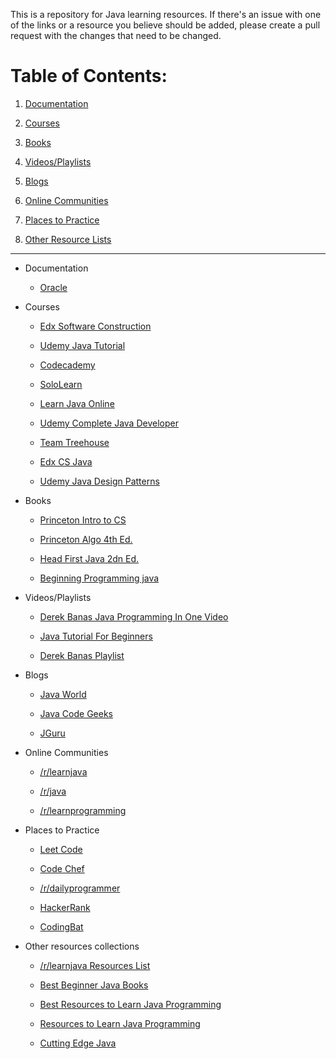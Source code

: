 This is a repository for Java learning resources. If there's an issue with one of the links or a resource you believe should be added, please create a pull request with the changes that need to be changed.

<h1>Table of Contents:</h1>

1.  [Documentation](#doc)

2.  [Courses](#courses)

3.  [Books](#books)

4.  [Videos/Playlists](#videos)

5.  [Blogs](#blogs)

6.  [Online Communities](#communities)

7.  [Places to Practice](#practice)

8.  [Other Resource Lists](#other)

<hr>

-   <p id="doc">Documentation</p>

    -   [Oracle](http://docs.oracle.com/javase/tutorial/)

-   <p id="courses">Courses</p>

    -   [Edx Software Construction](https://www.edx.org/course/software-construction-java-mitx-6-005-1x)

    -   [Udemy Java Tutorial](https://www.udemy.com/java-tutorial/)

    -   [Codecademy](https://www.codecademy.com/learn/learn-java)

    -   [SoloLearn](https://www.sololearn.com/Course/Java/)

    -   [Learn Java Online](http://www.learnjavaonline.org/)

    -   [Udemy Complete Java Developer](https://www.udemy.com/java-the-complete-java-developer-course/?utm_term=_._pl__._pd__._ti_kwd-36032857187_._kw_%2Bjava%20%2Bcourse_._&k_clickid=9c192bae-e4ff-42a7-aadd-5a1fd42ef179_408_GOOGLE_NEW-AW-PROS-TECH-Dev-Java-3-EN-ENG_._ci_533682_._sl_ENG_._vi_TECH_._sd__._la_EN_.__course_%2Bjava%20%2Bcourse_b_185314906227_c&utm_medium=udemyads&utm_content=_._ag_course_._ad_185314906227_._de_c_._dm__._lo_9002250_._&utm_source=adwords&gclid=CjwKEAjw6e_IBRDvorfv2Ku79jMSJAAuiv9Y1PWOkjDg-xC1wQEpNp5547iVxhfhDKMQs176p452CRoCdfvw_wcB&matchtype=b&utm_campaign=NEW-AW-PROS-TECH-Dev-Java-3-EN-ENG_._ci_533682_._sl_ENG_._vi_TECH_._sd__._la_EN_._)

    -   [Team Treehouse](https://teamtreehouse.com/library/topic:java)

    -   [Edx CS Java](https://www.edx.org/course/subject/computer-science/java)

    -   [Udemy Java Design Patterns](https://www.udemy.com/java-design-patterns-tutorial/)

-   <p id="books">Books</p>

    -   [Princeton Intro to CS](http://introcs.cs.princeton.edu/java/home/)

    -   [Princeton Algo 4th Ed.](http://algs4.cs.princeton.edu/home/)

    -   [Head First Java 2dn Ed.](https://www.amazon.com/Head-First-Java-2nd-Edition/dp/0596009208/)

    -   [Beginning Programming java](https://www.amazon.com/Beginning-Programming-Java-Dummies-Computer/dp/1118407814/ref=pd_sim_14_8?_encoding=UTF8&pd_rd_i=1118407814&pd_rd_r=VQGFZZ6WXM6JG15KPW6X&pd_rd_w=EUOjZ&pd_rd_wg=aXAme&psc=1&refRID=VQGFZZ6WXM6JG15KPW6X)

-   <p id="videos">Videos/Playlists</p>

    -   [Derek Banas Java Programming In One Video](https://www.youtube.com/watch?v=WPvGqX-TXP0&t)

    -   [Java Tutorial For Beginners](https://www.youtube.com/watch?v=r59xYe3Vyks&list=PLS1QulWo1RIbfTjQvTdj8Y6yyq4R7g-Al)

    -   [Derek Banas Playlist](https://www.youtube.com/watch?v=TBWX97e1E9g&list=PLE7E8B7F4856C9B19)

-   <p id="blogs">Blogs</p>

    -   [Java World](http://www.javaworld.com/)

    -   [Java Code Geeks](https://www.javacodegeeks.com/category/java/)

    -   [JGuru](http://www.jguru.com/)

-   <p id="communities">Online Communities</p>

    -   [/r/learnjava](https://www.reddit.com/r/learnjava/)

    -   [/r/java](https://www.reddit.com/r/java/)

    -   [/r/learnprogramming](https://www.reddit.com/r/learnprogramming/)

-   <p id="practice">Places to Practice</p>

    -   [Leet Code](https://leetcode.com/)
    
    -   [Code Chef](https://www.codechef.com/)

    -   [/r/dailyprogrammer](https://www.reddit.com/r/dailyprogrammer/)

    -   [HackerRank](https://www.hackerrank.com/)

    -   [CodingBat](http://codingbat.com/java)

-   <p id="other">Other resources collections</p>

    -   [/r/learnjava Resources List](https://www.reddit.com/r/learnjava/comments/67anem/best_resources_to_learn_java/?st=ji39s3og&sh=af2bf10f)

    -   [Best Beginner Java Books](https://www.reviewdrivethru.com/best-java-books-for-beginners/)

    -   [Best Resources to Learn Java Programming](https://www.reviewdrivethru.com/best-resources-to-learn-java-programming/)

    -   [Resources to Learn Java Programming](https://www.simplilearn.com/resources-to-learn-java-programming-article)

    -   [Cutting Edge Java](https://www.computerscienceonline.org/cutting-edge/java/)
